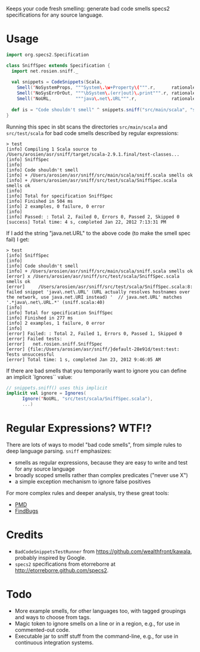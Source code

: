 Keeps your code fresh smelling: generate bad code smells specs2 specifications for any source language.

# Usage

```scala
import org.specs2.Specification

class SniffSpec extends Specification { 
  import net.rosien.sniff._
    
  val snippets = CodeSnippets(Scala,
    Smell('NoSystemProps, """System\.\w+Property\(""".r,      rationale = "Use Scala-idomatic sys.props object")),
    Smell('NoSysErrOrOut, """\bSystem\.(err|out)\.print""".r, rationale = "Use a logger"),
    Smell('NoURL,         """java\.net\.URL""".r,             rationale = "URL actually resolves hostnames over the network, use java.net.URI instead"))
              
  def is = "Code shouldn't smell" ^ snippets.sniff("src/main/scala", "src/test/scala")
}
```

Running this spec in sbt scans the directories `src/main/scala` and `src/test/scala` 
for bad code smells described by regular expressions:

```
> test
[info] Compiling 1 Scala source to /Users/arosien/asr/sniff/target/scala-2.9.1.final/test-classes...
[info] SniffSpec
[info] 
[info] Code shouldn't smell
[info] + /Users/arosien/asr/sniff/src/main/scala/sniff.scala smells ok
[info] + /Users/arosien/asr/sniff/src/test/scala/SniffSpec.scala smells ok
[info]  
[info] Total for specification SniffSpec
[info] Finished in 504 ms
[info] 2 examples, 0 failure, 0 error
[info] 
[info] Passed: : Total 2, Failed 0, Errors 0, Passed 2, Skipped 0
[success] Total time: 4 s, completed Jan 22, 2012 7:13:31 PM
```

If I add the string "java.net.URL" to the above code (to make the smell spec fail) I get:

```
> test
[info] SniffSpec
[info] 
[info] Code shouldn't smell
[info] + /Users/arosien/asr/sniff/src/main/scala/sniff.scala smells ok
[error] x /Users/arosien/asr/sniff/src/test/scala/SniffSpec.scala smells ok
[error]     /Users/arosien/asr/sniff/src/test/scala/SniffSpec.scala:8: failed snippet 'java\.net\.URL' (URL actually resolves hostnames over the network, use java.net.URI instead) '  // java.net.URL' matches '.*java\.net\.URL.*' (sniff.scala:40)
[info]  
[info] Total for specification SniffSpec
[info] Finished in 277 ms
[info] 2 examples, 1 failure, 0 error
[info] 
[error] Failed: : Total 2, Failed 1, Errors 0, Passed 1, Skipped 0
[error] Failed tests:
[error]   net.rosien.sniff.SniffSpec
[error] {file:/Users/arosien/asr/sniff/}default-28e91d/test:test: Tests unsuccessful
[error] Total time: 1 s, completed Jan 23, 2012 9:46:05 AM
```

If there are bad smells that you temporarily want to ignore you can define an implicit `Ignores`` value:

```scala
// snippets.sniff() uses this implicit
implicit val ignore = Ignores(
      Ignore('NoURL, "src/test/scala/SniffSpec.scala"),
      ...)
```

# Regular Expressions? WTF!?

There are lots of ways to model "bad code smells", from simple rules to deep language parsing.  `sniff` emphasizes:

* smells as regular expressions, because they are easy to write and test for any source language
* broadly scoped smells rather than complex predicates ("never use X")
* a simple exception mechanism to ignore false positives

For more complex rules and deeper analysis, try these great tools:

* [PMD](http://pmd.sourceforge.net/)
* [FindBugs](http://findbugs.sourceforge.net/)

# Credits

* `BadCodeSnippetsTestRunner` from https://github.com/wealthfront/kawala, probably inspired by Google.
* `specs2` specifications from etorreborre at http://etorreborre.github.com/specs2.

# Todo

* More example smells, for other languages too, with tagged groupings and ways to choose from tags.
* Magic token to ignore smells on a line or in a region, e.g., for use in commented-out code.
* Executable jar to sniff stuff from the command-line, e.g., for use in continuous integration systems.
